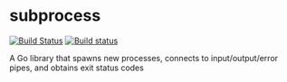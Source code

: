 # subprocess 

[![Build Status](https://semaphoreci.com/api/v1/pygz/subprocess/branches/master/badge.svg)](https://semaphoreci.com/pygz/subprocess) [![Build status](https://ci.appveyor.com/api/projects/status/722snh8mfavt0j93/branch/master?svg=true)](https://ci.appveyor.com/project/chrissimpkins/subprocess/branch/master)

A Go library that spawns new processes, connects to input/output/error pipes, and obtains exit status codes

